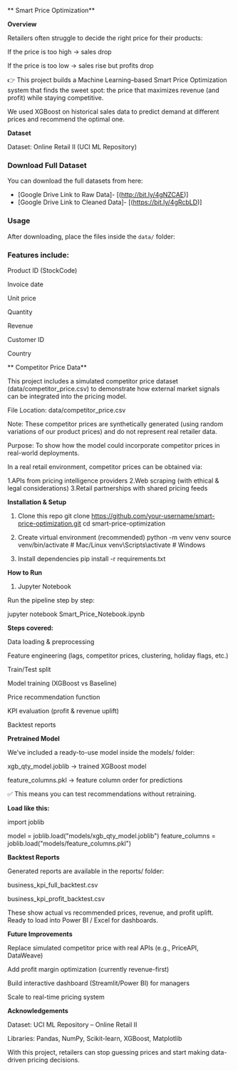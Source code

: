 ** Smart Price Optimization**

**Overview**

Retailers often struggle to decide the right price for their products:

If the price is too high → sales drop

If the price is too low → sales rise but profits drop

👉 This project builds a Machine Learning–based Smart Price Optimization system that finds the sweet spot:
the price that maximizes revenue (and profit) while staying competitive.

We used XGBoost on historical sales data to predict demand at different prices and recommend the optimal one.

**Dataset**

Dataset: Online Retail II (UCI ML Repository)
###  Download Full Dataset
You can download the full datasets from here:  
- [Google Drive Link to Raw Data]- [(http://bit.ly/4gNZCAE)]
- [Google Drive Link to Cleaned Data]- [(https://bit.ly/4gRcbLD)]

###  Usage
After downloading, place the files inside the `data/` folder:

### Features include:

Product ID (StockCode)

Invoice date

Unit price

Quantity

Revenue

Customer ID

Country

** Competitor Price Data**

This project includes a simulated competitor price dataset (data/competitor_price.csv) to demonstrate how external market signals can be integrated into the pricing model.

 File Location: data/competitor_price.csv

Note: These competitor prices are synthetically generated (using random variations of our product prices) and do not represent real retailer data.

 Purpose: To show how the model could incorporate competitor prices in real-world deployments.

In a real retail environment, competitor prices can be obtained via:

1.APIs from pricing intelligence providers
2.Web scraping (with ethical & legal considerations)
3.Retail partnerships with shared pricing feeds



**Installation & Setup**

1. Clone this repo
git clone https://github.com/your-username/smart-price-optimization.git
cd smart-price-optimization

2. Create virtual environment (recommended)
python -m venv venv
source venv/bin/activate    # Mac/Linux
venv\Scripts\activate       # Windows

3. Install dependencies
pip install -r requirements.txt

 **How to Run**
1. Jupyter Notebook

Run the pipeline step by step:

jupyter notebook Smart_Price_Notebook.ipynb


**Steps covered:**

Data loading & preprocessing

Feature engineering (lags, competitor prices, clustering, holiday flags, etc.)

Train/Test split

Model training (XGBoost vs Baseline)

Price recommendation function

KPI evaluation (profit & revenue uplift)

Backtest reports



**Pretrained Model**

We’ve included a ready-to-use model inside the models/ folder:

xgb_qty_model.joblib → trained XGBoost model

feature_columns.pkl → feature column order for predictions

✅ This means you can test recommendations without retraining.

**Load like this:**

import joblib

model = joblib.load("models/xgb_qty_model.joblib")
feature_columns = joblib.load("models/feature_columns.pkl")


**Backtest Reports**

Generated reports are available in the reports/ folder:

business_kpi_full_backtest.csv

business_kpi_profit_backtest.csv

These show actual vs recommended prices, revenue, and profit uplift.
 Ready to load into Power BI / Excel for dashboards.

**Future Improvements**

Replace simulated competitor price with real APIs (e.g., PriceAPI, DataWeave)

Add profit margin optimization (currently revenue-first)

Build interactive dashboard (Streamlit/Power BI) for managers

Scale to real-time pricing system

 **Acknowledgements**

Dataset: UCI ML Repository – Online Retail II

Libraries: Pandas, NumPy, Scikit-learn, XGBoost, Matplotlib

With this project, retailers can stop guessing prices and start making data-driven pricing decisions.
